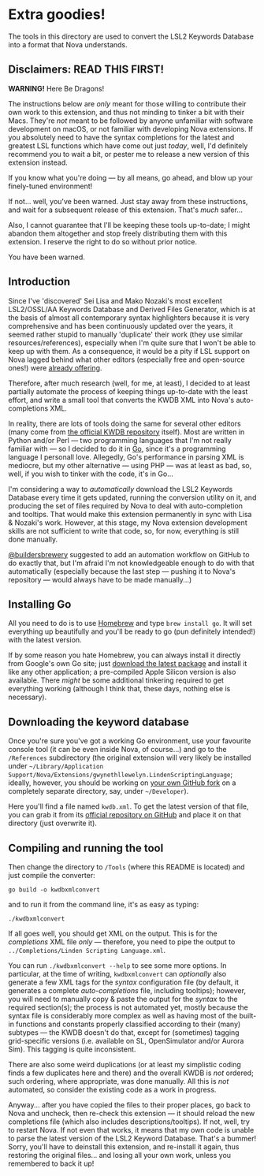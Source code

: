 # Extra goodies!

The tools in this directory are used to convert the LSL2 Keywords Database into a format that Nova understands.

## Disclaimers: READ THIS FIRST!

**WARNING!** Here Be Dragons!

The instructions below are _only_ meant for those willing to contribute their own work to this extension, and thus not minding to tinker a bit with their Macs. They're _not_ meant to be followed by anyone unfamiliar with software development on macOS, or not familiar with developing Nova extensions. If you absolutely need to have the syntax completions for the latest and greatest LSL functions which have come out just _today_, well, I'd definitely recommend you to wait a bit, or pester me to release a new version of this extension instead.

If you know what you're doing — by all means, go ahead, and blow up your finely-tuned environment!

If not... well, you've been warned. Just stay away from these instructions, and wait for a subsequent release of this extension. That's _much_ safer...

Also, I cannot guarantee that I'll be keeping these tools up-to-date; I might abandon them altogether and stop freely distributing them with this extension. I reserve the right to do so without prior notice.

You have been warned.

## Introduction

Since I've 'discovered' Sei Lisa and Mako Nozaki's most excellent LSL2/OSSL/AA Keywords Database and Derived Files Generator, which is at the basis of almost all contemporary syntax highlighters because it is very comprehensive and has been continuously updated over the years, it seemed rather stupid to manually 'duplicate' their work (they use similar resources/references), especially when I'm quite sure that I won't be able to keep up with them. As a consequence, it would be a pity if LSL support on Nova lagged behind what other editors (especially free and open-source ones!) were [already offering](https://github.com/buildersbrewery/linden-scripting-language).

Therefore, after much research (well, for me, at least), I decided to at least partially automate the process of keeping things up-to-date with the least effort, and write a small tool that converts the KWDB XML into Nova's auto-completions XML.

In reality, there are lots of tools doing the same for several other editors (many come from [the official KWDB repository](https://github.com/Sei-Lisa/kwdb) itself). Most are written in Python and/or Perl — two programming languages that I'm not really familiar with — so I decided to do it in [Go](https://golang.org), since it's a programming language I personall love. Allegedly, Go's performance in parsing XML is mediocre, but my other alternative — using PHP — was at least as bad, so, well, if you wish to tinker with the code, it's in Go...

I'm considering a way to _automatically_ download the LSL2 Keywords Database every time it gets updated, running the conversion utility on it, and producing the set of files required by Nova to deal with auto-completion and tooltips. That would make this extension permanently in sync with Lisa & Nozaki's work. However, at this stage, my Nova extension development skills are not sufficient to write that code, so, for now, everything is still done manually.

[@buildersbrewery](https://github.com/buildersbrewery/linden-scripting-language) suggested to add an automation workflow on GitHub to do exactly that, but I'm afraid I'm not knowledgeable enough to do with that automatically (especially because the last step — pushing it to Nova's repository — would always have to be made manually...)

## Installing Go

All you need to do is to use [Homebrew](https://brew.sh) and type `brew install go`. It will set everything up beautifully and you'll be ready to go (pun definitely intended!) with the latest version.

If by some reason you hate Homebrew, you can always install it directly from Google's own Go site; just [download the latest package](https://go.dev/dl/) and install it like any other application; a pre-compiled Apple Silicon version is also available. There _might_ be some additional tinkering required to get everything working (although I think that, these days, nothing else is necessary).

## Downloading the keyword database

Once you're sure you've got a working Go environment, use your favourite console tool (it can be even inside Nova, of course...) and go to the `/References` subdirectory (the original extension will very likely be installed under `~/Library/Application Support/Nova/Extensions/gwynethllewelyn.LindenScriptingLanguage`; ideally, however, you should be working on [your own GitHub fork](https://github.com/GwynethLlewelyn/LSL.novaextension) on a completely separate directory, say, under `~/Developer`).

Here you'll find a file named `kwdb.xml`. To get the latest version of that file, you can grab it from its [official repository on GitHub](https://raw.githubusercontent.com/Sei-Lisa/kwdb/master/database/kwdb.xml) and place it on that directory (just overwrite it).

## Compiling and running the tool

Then change the directory to `/Tools` (where this README is located) and just compile the converter:

`go build -o kwdbxmlconvert`

and to run it from the command line, it's as easy as typing:

`./kwdbxmlconvert`

If all goes well, you should get XML on the output. This is for the _completions_ XML file _only_ — therefore, you need to pipe the output to `../Completions/Linden Scripting Language.xml`.

You can run `./kwdbxmlconvert --help` to see some more options. In particular, at the time of writing, `kwdbxmlconvert` can _optionally_ also generate a few XML tags for the _syntax_ configuration file (by default, it generates a complete _auto-completions_ file, including tooltips); however, you will need to manually copy & paste the output for the _syntax_ to the required section(s); the process is not automated yet, mostly because the syntax file is considerably more complex as well as having most of the built-in functions and constants properly classified according to their (many) subtypes — the KWDB doesn't do that, except for (sometimes) tagging grid-specific versions (i.e. available on SL, OpenSimulator and/or Aurora Sim). This tagging is quite inconsistent.

There are also some weird duplications (or at least my simplistic coding finds a few duplicates here and there) and the overall KWDB is _not_ ordered; such ordering, where appropriate, was done manually. All this is _not_ automated, so consider the existing code as a work in progress.

Anyway... after you have copied the files to their proper places, go back to Nova and uncheck, then re-check this extension — it should reload the new completions file (which also includes descriptions/tooltips). If not, well, try to restart Nova. If not even that works, it means that my own code is unable to parse the latest version of the LSL2 Keyword Database. That's a bummer! Sorry, you'll have to deinstall this extension, and re-install it again, thus restoring the original files... and losing all your own work, unless you remembered to back it up!